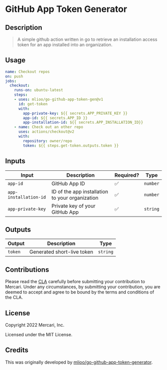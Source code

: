 #  GitHub App Token Generator

## Description

> A simple github action written in go to retrieve an installation access token for an app installed into an organization.
## Usage

```yaml
name: Checkout repos
on: push
jobs:
  checkout:
    runs-on: ubuntu-latest
    steps:
    - uses: mlioo/go-github-app-token-gen@v1
      id: get-token
      with:
        app-private-key: ${{ secrets.APP_PRIVATE_KEY }}
        app-id: ${{ secrets.APP_ID }}
        app-installation-id: ${{ secrets.APP_INSTALLATION_ID}}
    - name: Check out an other repo
      uses: actions/checkout@v2
      with:
        repository: owner/repo
        token: ${{ steps.get-token.outputs.token }}
```

## Inputs

| Input                 | Description                                     | Required? | Type     |
|-----------------------|-------------------------------------------------|-----------|----------|
| `app-id`              | GitHub App ID                                   | ✅         | `number` |
| `app-installation-id` | ID of the app installation to your organization | ✅         | `number` |
| `app-private-key`     | Private key of your GitHub App                  | ✅         | `string` |

## Outputs

| Output  | Description                | Type     |
|---------|----------------------------|----------|
| `token` | Generated short-live token | `string` |

## Contributions

Please read the [CLA](https://www.mercari.com/cla/) carefully before submitting your contribution to Mercari. Under any circumstances, by submitting your contribution, you are deemed to accept and agree to be bound by the terms and conditions of the CLA.

## License

Copyright 2022 Mercari, Inc.

Licensed under the MIT License.

## Credits

This was originally developed by [mlioo/go-github-app-token-generator](https://github.com/mlioo/go-github-app-token-generator).
